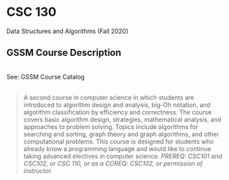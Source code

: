 # CSC 130

Data Structures and Algorithms (Fall 2020)
<br>
## GSSM Course Description
<br>
See: <a link='https://dc.statelibrary.sc.gov/bitstream/handle/10827/36887/GSSM_Course_Catalog_2021-2022.pdf'>GSSM Course Catalog </a>
<br><br>

> A second course in computer science in which students are introduced to algorithm design and analysis, big-Oh
notation, and algorithm classification by efficiency and correctness. The course covers basic algorithm design,
strategies, mathematical analysis, and approaches to problem solving. Topics include algorithms for searching and
sorting, graph theory and graph algorithms, and other computational problems. This course is designed for
students who already know a programming language and would like to continue taking advanced electives in
computer science. <I>PREREQ: CSC101 and CSC102, or CSC 110, or as a COREQ: CSC102, or permission of
instructor.</I>